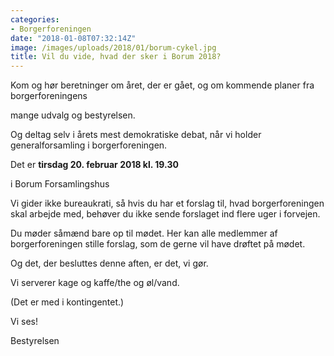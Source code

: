 ```yaml
---
categories:
- Borgerforeningen
date: "2018-01-08T07:32:14Z"
image: /images/uploads/2018/01/borum-cykel.jpg
title: Vil du vide, hvad der sker i Borum 2018?
---
```


Kom og hør beretninger om året, der er gået, og om kommende planer fra borgerforeningens

mange udvalg og bestyrelsen.

Og deltag selv i årets mest demokratiske debat, når vi holder generalforsamling i borgerforeningen.

Det er **tirsdag 20. februar 2018 kl. 19.30**

i Borum Forsamlingshus

Vi gider ikke bureaukrati, så hvis du har et forslag til, hvad borgerforeningen skal arbejde med, behøver du ikke sende forslaget ind flere uger i forvejen.

Du møder såmænd bare op til mødet. Her kan alle medlemmer af borgerforeningen stille forslag, som de gerne vil have drøftet på mødet.

Og det, der besluttes denne aften, er det, vi gør.

Vi serverer kage og kaffe/the og øl/vand.

(Det er med i kontingentet.)

Vi ses!

Bestyrelsen